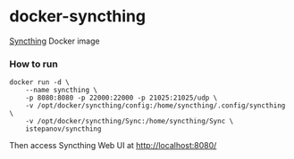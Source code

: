 docker-syncthing
================

[Syncthing](http://syncthing.net/) Docker image

### How to run

	docker run -d \
	    --name syncthing \
        -p 8080:8080 -p 22000:22000 -p 21025:21025/udp \
        -v /opt/docker/syncthing/config:/home/syncthing/.config/syncthing \
        -v /opt/docker/syncthing/Sync:/home/syncthing/Sync \
        istepanov/syncthing
        
Then access Syncthing Web UI at [http://localhost:8080/]()
